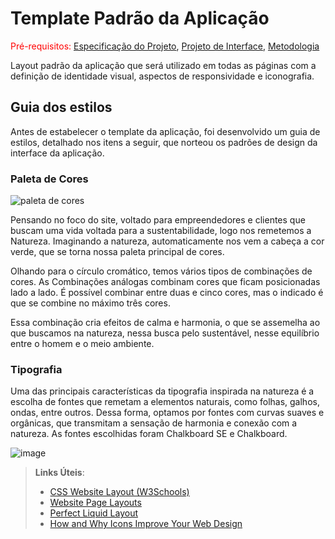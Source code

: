 # Template Padrão da Aplicação

<span style="color:red">Pré-requisitos: <a href="2-Especificação do Projeto.md"> Especificação do Projeto</a></span>, <a href="3-Projeto de Interface.md"> Projeto de Interface</a>, <a href="4-Metodologia.md"> Metodologia</a>

Layout padrão da aplicação que será utilizado em todas as páginas com a definição de identidade visual, aspectos de responsividade e iconografia.

## Guia dos estilos

Antes de estabelecer o template da aplicação, foi desenvolvido um guia de estilos, detalhado nos itens a seguir, que norteou os padrões de design da interface da aplicação.

### Paleta de Cores

![paleta de cores](https://github.com/ICEI-PUC-Minas-PMV-ADS/pmv-ads-2023-2-e2-proj-int-t5-eixo2_grupo3/assets/129327473/41c7359c-d44f-46df-9757-0bc9236a9159)


Pensando no foco do site, voltado para empreendedores e clientes que buscam uma vida voltada para a sustentabilidade, logo nos remetemos a Natureza. Imaginando a natureza, automaticamente nos vem a cabeça a cor verde, que se torna nossa paleta principal de cores.

Olhando para o círculo cromático, temos vários tipos de combinações de cores. As Combinações análogas combinam cores que ficam posicionadas lado a lado. É possível combinar entre duas e cinco cores, mas o indicado é que se combine no máximo três cores. 

Essa combinação cria efeitos de calma e harmonia, o que se assemelha ao que buscamos na natureza, nessa busca pelo sustentável, nesse equilíbrio entre o homem e o meio ambiente.

### Tipografia

Uma das principais características da tipografia inspirada na natureza é a escolha de fontes que remetam a elementos naturais, como folhas, galhos, ondas, entre outros. Dessa forma, optamos por fontes com curvas suaves e orgânicas, que transmitam a sensação de harmonia e conexão com a natureza. As fontes escolhidas foram Chalkboard SE e Chalkboard.

![image](https://github.com/ICEI-PUC-Minas-PMV-ADS/pmv-ads-2023-2-e2-proj-int-t5-eixo2_grupo3/assets/129327473/387341bf-2069-43c5-b536-44e7dd1c7821)



> **Links Úteis**:
>
> - [CSS Website Layout (W3Schools)](https://www.w3schools.com/css/css_website_layout.asp)
> - [Website Page Layouts](http://www.cellbiol.com/bioinformatics_web_development/chapter-3-your-first-web-page-learning-html-and-css/website-page-layouts/)
> - [Perfect Liquid Layout](https://matthewjamestaylor.com/perfect-liquid-layouts)
> - [How and Why Icons Improve Your Web Design](https://usabilla.com/blog/how-and-why-icons-improve-you-web-design/)
